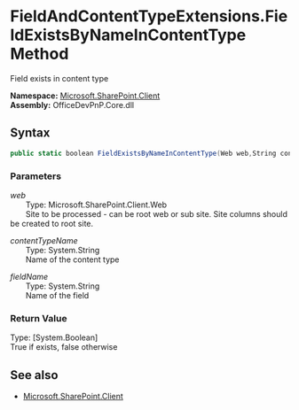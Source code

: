 # FieldAndContentTypeExtensions.FieldExistsByNameInContentType Method  
Field exists in content type  

**Namespace:** [Microsoft.SharePoint.Client](Microsoft.SharePoint.Client.md)  
**Assembly:** OfficeDevPnP.Core.dll  
## Syntax
```C#
public static boolean FieldExistsByNameInContentType(Web web,String contentTypeName,String fieldName)
```
### Parameters
*web*  
&emsp;&emsp;Type: Microsoft.SharePoint.Client.Web  
&emsp;&emsp;Site to be processed - can be root web or sub site. Site columns should be created to root site.  
  
*contentTypeName*  
&emsp;&emsp;Type: System.String  
&emsp;&emsp;Name of the content type  
  
*fieldName*  
&emsp;&emsp;Type: System.String  
&emsp;&emsp;Name of the field  
  
### Return Value
Type: [System.Boolean]  
True if exists, false otherwise

## See also
- [Microsoft.SharePoint.Client](Microsoft.SharePoint.Client.md)
